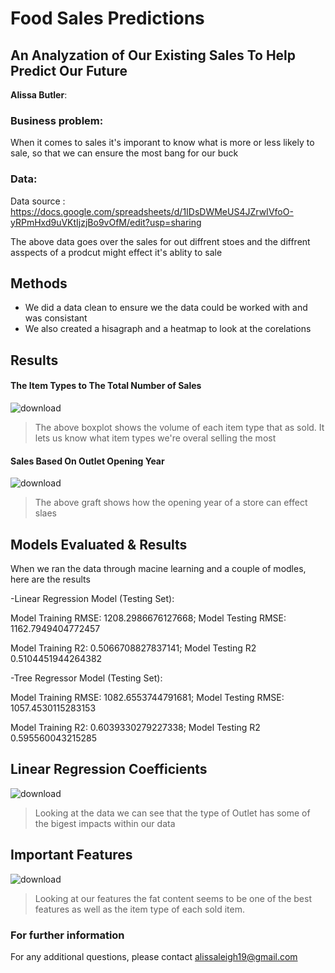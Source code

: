 # Food Sales Predictions
## An Analyzation of Our Existing Sales To Help Predict Our Future

**Alissa Butler**: 

### Business problem:

When it comes to sales it's imporant to know what is more or less likely to sale, so that we can ensure the most bang for our buck


### Data:
Data source : https://docs.google.com/spreadsheets/d/1IDsDWMeUS4JZrwIVfoO-yRPmHxd9uVKtIjzjBo9vOfM/edit?usp=sharing

The above data goes over the sales for out diffrent stoes and the diffrent asspects of a prodcut might effect it's ablity to sale


## Methods
- We did a data clean to ensure we the data could be worked with and was consistant
- We also created a hisagraph and a heatmap to look at the corelations

## Results

#### The Item Types to The Total Number of Sales
![download](https://user-images.githubusercontent.com/118623787/224366814-1fb67c25-ca78-4d60-85c4-2928f862f41d.png)
> The above boxplot shows the volume of each item type that as sold. It lets us know what item types we're overal selling the most

#### Sales Based On Outlet Opening Year
![download](https://user-images.githubusercontent.com/118623787/224367703-86838924-91c1-4118-8a5b-3f7ceeeb1113.png)
>The above graft shows how the opening year of a store can effect slaes 

## Models Evaluated & Results
When we ran the data through macine learning and a couple of modles, here are the results

-Linear Regression Model (Testing Set):

Model Training RMSE: 1208.2986676127668;
Model Testing RMSE: 1162.7949404772457

Model Training R2: 0.5066708827837141;
Model Testing R2 0.5104451944264382

-Tree Regressor Model (Testing Set):

Model Training RMSE: 1082.6553744791681;
Model Testing RMSE: 1057.4530115283153

Model Training R2: 0.6039330279227338;
Model Testing R2 0.595560043215285

## Linear Regression Coefficients
![download](https://github.com/alissaleigh/food-sales-predictions/assets/118623787/3e7eeae6-bce3-4ff6-8c2e-3c1e21cf5615)
>Looking at the data we can see that the type of Outlet has some of the bigest impacts within our data

## Important Features
![download](https://github.com/alissaleigh/food-sales-predictions/assets/118623787/3f3223a8-c015-4fc2-bfd3-381b222f51c7)
>Looking at our features the fat content seems to be one of the best features as well as the item type of each sold item.

### For further information

For any additional questions, please contact alissaleigh19@gmail.com
